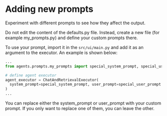 # Adding new prompts

Experiment with different prompts to see how they affect the output.

Do not edit the content of the defaults.py file. 
Instead, create a new file (for example my_prompts.py) and define your custom prompts there.

To use your prompt, import it in the `src/ui/main.py` and add it as an argument to the executor. An example is shown below:

```python
...
from agents.prompts.my_prompts import special_system_prompt, special_user_prompt

# define agent executor
agent_executor = ChatAndRetrievalExecutor(
  system_prompt=special_system_prompt, user_prompt=special_user_prompt
)
...
```

You can replace either the system_prompt or user_prompt with your custom prompt. If you only want to replace one of them, you can leave the other.
```
